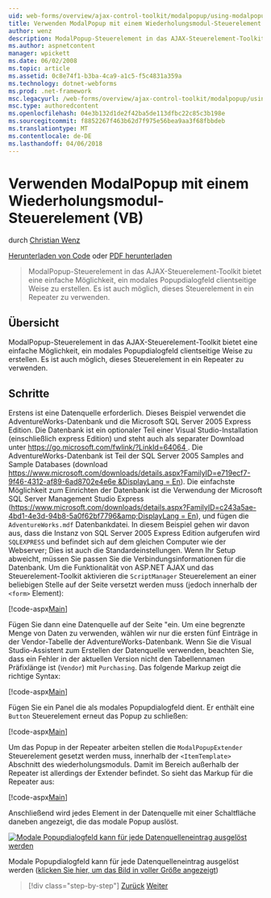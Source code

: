```yaml
---
uid: web-forms/overview/ajax-control-toolkit/modalpopup/using-modalpopup-with-a-repeater-control-vb
title: Verwenden ModalPopup mit einem Wiederholungsmodul-Steuerelement (VB) | Microsoft Docs
author: wenz
description: ModalPopup-Steuerelement in das AJAX-Steuerelement-Toolkit bietet eine einfache Möglichkeit, ein modales Popupdialogfeld clientseitige Weise zu erstellen. Es ist auch möglich, verwenden Sie diese Vertr....
ms.author: aspnetcontent
manager: wpickett
ms.date: 06/02/2008
ms.topic: article
ms.assetid: 0c8e74f1-b3ba-4ca9-a1c5-f5c4831a359a
ms.technology: dotnet-webforms
ms.prod: .net-framework
msc.legacyurl: /web-forms/overview/ajax-control-toolkit/modalpopup/using-modalpopup-with-a-repeater-control-vb
msc.type: authoredcontent
ms.openlocfilehash: 04e3b132d1de2f42ba5de113dfbc22c85c3b198e
ms.sourcegitcommit: f8852267f463b62d7f975e56bea9aa3f68fbbdeb
ms.translationtype: MT
ms.contentlocale: de-DE
ms.lasthandoff: 04/06/2018
---
```

<a name="using-modalpopup-with-a-repeater-control-vb"></a>Verwenden ModalPopup mit einem Wiederholungsmodul-Steuerelement (VB)
====================
durch [Christian Wenz](https://github.com/wenz)

[Herunterladen von Code](http://download.microsoft.com/download/2/4/0/24052038-f942-4336-905b-b60ae56f0dd5/ModalPopup2.vb.zip) oder [PDF herunterladen](http://download.microsoft.com/download/b/6/a/b6ae89ee-df69-4c87-9bfb-ad1eb2b23373/modalpopup2VB.pdf)

> ModalPopup-Steuerelement in das AJAX-Steuerelement-Toolkit bietet eine einfache Möglichkeit, ein modales Popupdialogfeld clientseitige Weise zu erstellen. Es ist auch möglich, dieses Steuerelement in ein Repeater zu verwenden.


## <a name="overview"></a>Übersicht

ModalPopup-Steuerelement in das AJAX-Steuerelement-Toolkit bietet eine einfache Möglichkeit, ein modales Popupdialogfeld clientseitige Weise zu erstellen. Es ist auch möglich, dieses Steuerelement in ein Repeater zu verwenden.

## <a name="steps"></a>Schritte

Erstens ist eine Datenquelle erforderlich. Dieses Beispiel verwendet die AdventureWorks-Datenbank und die Microsoft SQL Server 2005 Express Edition. Die Datenbank ist ein optionaler Teil einer Visual Studio-Installation (einschließlich express Edition) und steht auch als separater Download unter [ https://go.microsoft.com/fwlink/?LinkId=64064 ](https://go.microsoft.com/fwlink/?LinkId=64064). Die AdventureWorks-Datenbank ist Teil der SQL Server 2005 Samples and Sample Databases (download [ https://www.microsoft.com/downloads/details.aspx?FamilyID=e719ecf7-9f46-4312-af89-6ad8702e4e6e &amp;DisplayLang = En](https://www.microsoft.com/downloads/details.aspx?FamilyID=e719ecf7-9f46-4312-af89-6ad8702e4e6e&amp;DisplayLang=en)). Die einfachste Möglichkeit zum Einrichten der Datenbank ist die Verwendung der Microsoft SQL Server Management Studio Express ([https://www.microsoft.com/downloads/details.aspx?FamilyID=c243a5ae-4bd1-4e3d-94b8-5a0f62bf7796&amp;DisplayLang = En](https://www.microsoft.com/downloads/details.aspx?FamilyID=c243a5ae-4bd1-4e3d-94b8-5a0f62bf7796&amp;DisplayLang=en)), und fügen die `AdventureWorks.mdf` Datenbankdatei. In diesem Beispiel gehen wir davon aus, dass die Instanz von SQL Server 2005 Express Edition aufgerufen wird `SQLEXPRESS` und befindet sich auf dem gleichen Computer wie der Webserver; Dies ist auch die Standardeinstellungen. Wenn Ihr Setup abweicht, müssen Sie passen Sie die Verbindungsinformationen für die Datenbank. Um die Funktionalität von ASP.NET AJAX und das Steuerelement-Toolkit aktivieren die `ScriptManager` Steuerelement an einer beliebigen Stelle auf der Seite versetzt werden muss (jedoch innerhalb der `<form>` Element):

[!code-aspx[Main](using-modalpopup-with-a-repeater-control-vb/samples/sample1.aspx)]

Fügen Sie dann eine Datenquelle auf der Seite "ein. Um eine begrenzte Menge von Daten zu verwenden, wählen wir nur die ersten fünf Einträge in der Vendor-Tabelle der AdventureWorks-Datenbank. Wenn Sie die Visual Studio-Assistent zum Erstellen der Datenquelle verwenden, beachten Sie, dass ein Fehler in der aktuellen Version nicht den Tabellennamen Präfixlänge ist (`Vendor`) mit `Purchasing`. Das folgende Markup zeigt die richtige Syntax:

[!code-aspx[Main](using-modalpopup-with-a-repeater-control-vb/samples/sample2.aspx)]

Fügen Sie ein Panel die als modales Popupdialogfeld dient. Er enthält eine `Button` Steuerelement erneut das Popup zu schließen:

[!code-aspx[Main](using-modalpopup-with-a-repeater-control-vb/samples/sample3.aspx)]

Um das Popup in der Repeater arbeiten stellen die `ModalPopupExtender` Steuerelement gesetzt werden muss, innerhalb der `<ItemTemplate>` Abschnitt des wiederholungsmoduls. Damit im Bereich außerhalb der Repeater ist allerdings der Extender befindet. So sieht das Markup für die Repeater aus:

[!code-aspx[Main](using-modalpopup-with-a-repeater-control-vb/samples/sample4.aspx)]

Anschließend wird jedes Element in der Datenquelle mit einer Schaltfläche daneben angezeigt, die das modale Popup auslöst.


[![Modale Popupdialogfeld kann für jede Datenquelleneintrag ausgelöst werden](using-modalpopup-with-a-repeater-control-vb/_static/image2.png)](using-modalpopup-with-a-repeater-control-vb/_static/image1.png)

Modale Popupdialogfeld kann für jede Datenquelleneintrag ausgelöst werden ([klicken Sie hier, um das Bild in voller Größe angezeigt](using-modalpopup-with-a-repeater-control-vb/_static/image3.png))

> [!div class="step-by-step"]
> [Zurück](launching-a-modal-popup-window-from-server-code-vb.md)
> [Weiter](handling-postbacks-from-a-modalpopup-vb.md)
